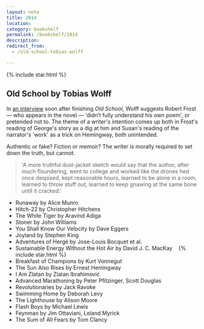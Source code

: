 ```yaml
---
layout: note
title: 2014
location:
category: bookshelf
permalink: /bookshelf/2014
description:
redirect_from:
  - /old-school-tobias-wolff

---
```


<aside>{% include star.html %}</aside>

## Old School by Tobias Wolff

In [an interview][pr] soon after finishing _Old School_, Wolff suggests Robert
Frost — who appears in the novel — 'didn’t fully understand his own poem', or
pretended not to. The theme of a writer's intention comes up both in Frost's
reading of George's story as a dig at him and Susan's reading of the narrator's
'work' as a trick on Hemingway, both unintended.

Authentic or fake? Fiction or memoir? The writer is morally required to set down
the truth, but cannot.

> 'A more truthful dust-jacket sketch would say that the author, after much
> floundering, went to college and worked like the drones hed once despised, kept
> reasonable hours, learned to be alone in a room, learned to throw stuff out,
> learned to keep gnawing at the same bone until it cracked.'

[pr]: http://www.theparisreview.org/interviews/5391/the-art-of-fiction-no-183-tobias-wolff

-  Runaway by Alice Munro
-  Hitch-22 by Christopher Hitchens
-  The White Tiger by Aravind Adiga
-  Stoner by John Williams
-  You Shall Know Our Velocity by Dave Eggers
-  Joyland by Stephen King
-  Adventures of Hergé by Jose-Louis Bocquet et al.
-  Sustainable Energy Without the Hot Air by David J. C. MacKay&nbsp;&nbsp;&nbsp;&nbsp;{% include star.html %}
-  Breakfast of Champions by Kurt Vonnegut
-  The Sun Also Rises by Ernest Hemingway
-  I Am Zlatan by Zlatan Ibrahimović
-  Advanced Marathoning by Peter Pfitzinger, Scott Douglas
-  Revolutionaries by Jack Ravoke
-  Swimming Home by Deborah Levy
-  The Lighthouse by Alison Moore
-  Flash Boys by Michael Lewis
-  Feynman by Jim Ottaviani, Leland Myrick
-  The Sum of All Fears by Tom Clancy
